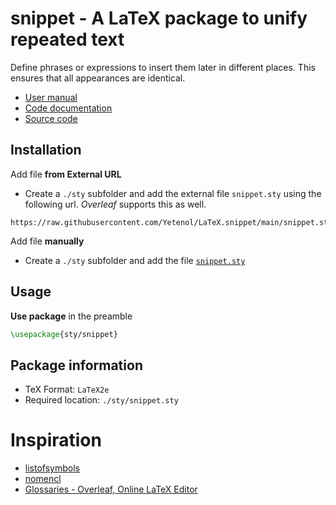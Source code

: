 # snippet - A LaTeX package to unify repeated text

Define phrases or expressions to insert them later in different places. This ensures that all appearances are identical.

- [User manual](User%20manual.md)
- [Code documentation](Code%20documentation.md)
- [Source code](snippet.sty)

## Installation

Add file **from External URL**  
- Create a `./sty` subfolder and add the external file `snippet.sty` using the following url. _Overleaf_ supports this as well.
```
https://raw.githubusercontent.com/Yetenol/LaTeX.snippet/main/snippet.sty
```

Add file **manually**  
- Create a `./sty` subfolder and add the file [`snippet.sty`](snippet.sty)

## Usage

**Use package** in the preamble
```latex
\usepackage{sty/snippet}
```

## Package information

- TeX Format:        `LaTeX2e`
- Required location: `./sty/snippet.sty`

# Inspiration

- [listofsymbols](https://texdoc.org/serve/listofsymbols/0)
- [nomencl](https://texdoc.org/serve/nomencl/0)
- [Glossaries - Overleaf, Online LaTeX Editor](https://www.overleaf.com/learn/latex/Glossaries)